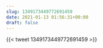 ```yaml
---
slug: 1349173449772691459
date: 2021-01-13 01:56:31+00:00
draft: false
---
```


{{< tweet 1349173449772691459 >}}
